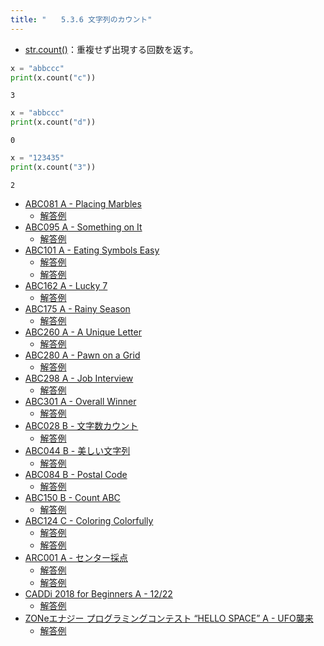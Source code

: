 ```yaml
---
title: "　　5.3.6 文字列のカウント"
---
```


* [str.count()](https://docs.python.org/ja/3/library/stdtypes.html#str.count)：重複せず出現する回数を返す。

```python:サンプルコード：sample_266.py
x = "abbccc"
print(x.count("c"))
```

```text:実行結果
3
```

```python:サンプルコード：sample_267.py
x = "abbccc"
print(x.count("d"))
```

```text:実行結果
0
```

```python:サンプルコード：sample_268.py
x = "123435"
print(x.count("3"))
```

```text:実行結果
2
```

- [ABC081 A - Placing Marbles](https://atcoder.jp/contests/abc081/tasks/abc081_a)
    - [解答例](https://atcoder.jp/contests/abc081/submissions/15311602)
- [ABC095 A - Something on It](https://atcoder.jp/contests/abc095/tasks/abc095_a)
    - [解答例](https://atcoder.jp/contests/abc095/submissions/17503315)
- [ABC101 A - Eating Symbols Easy](https://atcoder.jp/contests/abc101/tasks/abc101_a)
    - [解答例](https://atcoder.jp/contests/abc101/submissions/17503383)
    - [解答例](https://atcoder.jp/contests/abc101/submissions/17503370)
- [ABC162 A - Lucky 7](https://atcoder.jp/contests/abc162/tasks/abc162_a)
    - [解答例](https://atcoder.jp/contests/abc162/submissions/17503433)
- [ABC175 A - Rainy Season](https://atcoder.jp/contests/abc175/tasks/abc175_a)
    - [解答例](https://atcoder.jp/contests/abc175/submissions/17425207)
- [ABC260 A - A Unique Letter](https://atcoder.jp/contests/abc260/tasks/abc260_a)
    - [解答例](https://atcoder.jp/contests/abc260/submissions/33481544)
- [ABC280 A - Pawn on a Grid](https://atcoder.jp/contests/abc280/tasks/abc280_a)
    - [解答例](https://atcoder.jp/contests/abc280/submissions/37002623)
- [ABC298 A - Job Interview](https://atcoder.jp/contests/abc298/tasks/abc298_a)
    - [解答例](https://atcoder.jp/contests/abc298/submissions/40677762)
- [ABC301 A - Overall Winner](https://atcoder.jp/contests/abc301/tasks/abc301_a)
    - [解答例](https://atcoder.jp/contests/abc301/submissions/41462130)
- [ABC028 B - 文字数カウント](https://atcoder.jp/contests/abc028/tasks/abc028_b)
    - [解答例](https://atcoder.jp/contests/abc028/submissions/14658911)
- [ABC044 B - 美しい文字列](https://atcoder.jp/contests/abc044/tasks/abc044_b)
    - [解答例](https://atcoder.jp/contests/abc044/submissions/17503551)
- [ABC084 B - Postal Code](https://atcoder.jp/contests/abc084/tasks/abc084_b)
    - [解答例](https://atcoder.jp/contests/abc084/submissions/17503593)
- [ABC150 B - Count ABC](https://atcoder.jp/contests/abc150/tasks/abc150_b)
    - [解答例](https://atcoder.jp/contests/abc150/submissions/17503626)
- [ABC124 C - Coloring Colorfully](https://atcoder.jp/contests/abc124/tasks/abc124_c)
    - [解答例](https://atcoder.jp/contests/abc124/submissions/17503775)
    - [解答例](https://atcoder.jp/contests/abc124/submissions/17503800)
- [ARC001 A - センター採点](https://atcoder.jp/contests/arc001/tasks/arc001_1)
    - [解答例](https://atcoder.jp/contests/arc001/submissions/17503894)
    - [解答例](https://atcoder.jp/contests/arc001/submissions/17771461)
- [CADDi 2018 for Beginners A - 12/22](https://atcoder.jp/contests/caddi2018b/tasks/caddi2018b_a)
    - [解答例](https://atcoder.jp/contests/caddi2018b/submissions/17503923)
- [ZONeエナジー プログラミングコンテスト “HELLO SPACE” A - UFO襲来](https://atcoder.jp/contests/zone2021/tasks/zone2021_a)
    - [解答例](https://atcoder.jp/contests/zone2021/submissions/22281043)